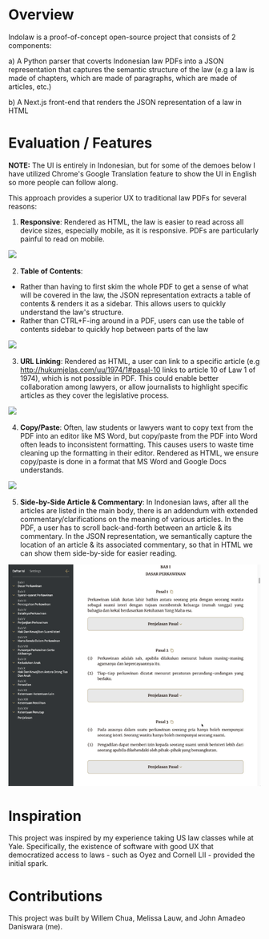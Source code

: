 # Overview

Indolaw is a proof-of-concept open-source project that consists of 2 components:

a) A Python parser that coverts Indonesian law PDFs into a JSON representation that captures the semantic structure of the law (e.g a law is made of chapters, which are made of paragraphs, which are made of articles, etc.)

b) A Next.js front-end that renders the JSON representation of a law in HTML

# Evaluation / Features

**NOTE:** The UI is entirely in Indonesian, but for some of the demoes below I have utilized Chrome's Google Translation feature to show the UI in English so more people can follow along.

This approach provides a superior UX to traditional law PDFs for several reasons:

1. **Responsive**: Rendered as HTML, the law is easier to read across all device sizes, especially mobile, as it is responsive. PDFs are particularly painful to read on mobile.

![](/assets/responsive.gif)

2. **Table of Contents**:

- Rather than having to first skim the whole PDF to get a sense of what will be covered in the law, the JSON representation extracts a table of contents & renders it as a sidebar. This allows users to quickly understand the law's structure.
- Rather than CTRL+F-ing around in a PDF, users can use the table of contents sidebar to quickly hop between parts of the law

![](/assets/table-of-contents.gif)

3. **URL Linking**: Rendered as HTML, a user can link to a specific article (e.g http://hukumjelas.com/uu/1974/1#pasal-10 links to article 10 of Law 1 of 1974), which is not possible in PDF. This could enable better collaboration among lawyers, or allow journalists to highlight specific articles as they cover the legislative process.

![](/assets/url-linking.gif)

4. **Copy/Paste**: Often, law students or lawyers want to copy text from the PDF into an editor like MS Word, but copy/paste from the PDF into Word often leads to inconsistent formatting. This causes users to waste time cleaning up the formatting in their editor. Rendered as HTML, we ensure copy/paste is done in a format that MS Word and Google Docs understands.

![](/assets/copy-paste.gif)

5. **Side-by-Side Article & Commentary**: In Indonesian laws, after all the articles are listed in the main body, there is an addendum with extended commentary/clarifications on the meaning of various articles. In the PDF, a user has to scroll back-and-forth between an article & its commentary. In the JSON representation, we semantically capture the location of an article & its associated commentary, so that in HTML we can show them side-by-side for easier reading.

![](/assets/side-by-side.gif)

# Inspiration

This project was inspired by my experience taking US law classes while at Yale. Specifically, the existence of software with good UX that democratized access to laws - such as Oyez and Cornell LII - provided the initial spark.

# Contributions

This project was built by Willem Chua, Melissa Lauw, and John Amadeo Daniswara (me).
